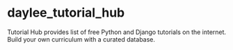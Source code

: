 # daylee_tutorial_hub
Tutorial Hub provides list of free Python and Django tutorials on the internet. Build your own curriculum with a curated database.

